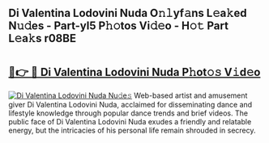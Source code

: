## Di Valentina Lodovini Nuda O𝚗𝚕yf𝚊ns L𝚎a𝚔ed N𝚞𝚍es - Part-yl5 P𝚑𝚘tos Vi𝚍𝚎o - H𝚘𝚝 Part L𝚎a𝚔s r08BE

# <h2><a href="http://kf7wt2c.oniu.top/?m=Di+Valentina+Lodovini+Nuda">🔗👉 🔴 Di Valentina Lodovini Nuda P𝚑ot𝚘𝚜 V𝚒d𝚎o</a></h2>

[![Di Valentina Lodovini Nuda Nu𝚍e𝚜](https://i.imgur.com/0qMVB7G.gif)](http://kf7wt2c.oniu.top/?m=Di+Valentina+Lodovini+Nuda)
Web-based artist and amusement giver Di Valentina Lodovini Nuda, acclaimed for disseminating dance and lifestyle knowledge through popular dance trends and brief videos. The public face of Di Valentina Lodovini Nuda exudes a friendly and relatable energy, but the intricacies of his personal life remain shrouded in secrecy.  
